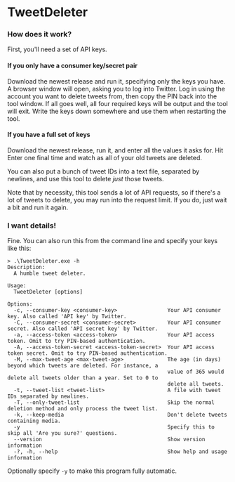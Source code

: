 # TweetDeleter

### How does it work?

First, you'll need a set of API keys.

#### If you only have a consumer key/secret pair

Download the newest release and run it, specifying only the keys you have. A browser window will open, asking you to log into Twitter. Log in using the account you want to delete tweets from, then copy the PIN back into the tool window. If all goes well, all four required keys will be output and the tool will exit. Write the keys down somewhere and use them when restarting the tool.

#### If you have a full set of keys

Download the newest release, run it, and enter all the values it asks for. Hit Enter one final time and watch as all of your old tweets are deleted.

You can also put a bunch of tweet IDs into a text file, separated by newlines, and use this tool to delete *just* those tweets.

Note that by necessity, this tool sends a lot of API requests, so if there's a lot of tweets to delete, you may run into the request limit. If you do, just wait a bit and run it again.

### I want details!

Fine. You can also run this from the command line and specify your keys like this:

```
> .\TweetDeleter.exe -h
Description:
  A humble tweet deleter.

Usage:
  TweetDeleter [options]

Options:
  -c, --consumer-key <consumer-key>                Your API consumer key. Also called 'API key' by Twitter.
  -C, --consumer-secret <consumer-secret>          Your API consumer secret. Also called 'API secret key' by Twitter.
  -a, --access-token <access-token>                Your API access token. Omit to try PIN-based authentication.
  -A, --access-token-secret <access-token-secret>  Your API access token secret. Omit to try PIN-based authentication.
  -M, --max-tweet-age <max-tweet-age>              The age (in days) beyond which tweets are deleted. For instance, a
                                                   value of 365 would delete all tweets older than a year. Set to 0 to
                                                   delete all tweets.
  -t, --tweet-list <tweet-list>                    A file with tweet IDs separated by newlines.
  -T, --only-tweet-list                            Skip the normal deletion method and only process the tweet list.
  -k, --keep-media                                 Don't delete tweets containing media.
  -y                                               Specify this to skip all 'Are you sure?' questions.
  --version                                        Show version information
  -?, -h, --help                                   Show help and usage information
```

Optionally specify `-y` to make this program fully automatic.